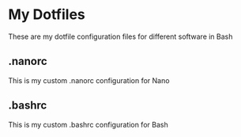 # My Dotfiles
These are my dotfile configuration files for different software in Bash
## .nanorc
This is my custom .nanorc configuration for Nano
## .bashrc
This is my custom .bashrc configuration for Bash
